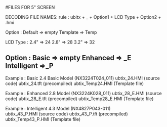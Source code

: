 #FILES FOR 5" SCREEN

DECODING FILE NAMES:
rule :
  ubitx + _ + Option1 + LCD Type + Option2 + .hmi

Option : Default => empty
           Template => Temp

LCD Type : 2.4" => 24
               2.8" => 28
              3.2" => 32

Option : Basic => empty
         Enhanced => _E
	 Intelligent =>_P
-----------------------------------------------------------------------------

Example : Basic 2.4 Basic Model (NX3224T024_011)
             ubtix_24.HMI  (source code)
             ubtix_24.tft   (precompiled)
             ubtix_Temp24.HMI  (Template file)

Example : Enhanced 2.8 Model (NX3224K028_011)
             ubtix_28_E.HMI (source code)
             ubtix_28_E.tft   (precompiled)
             ubtix_Temp28_E.HMI  (Template file)

Example : Intelligent 4.3 Model (NX4827P043-011)     
             ubtix_43_P.HMI (source code)
             ubtix_43_P.tft   (precompiled)
             ubtix_Temp43_P.HMI  (Template file)